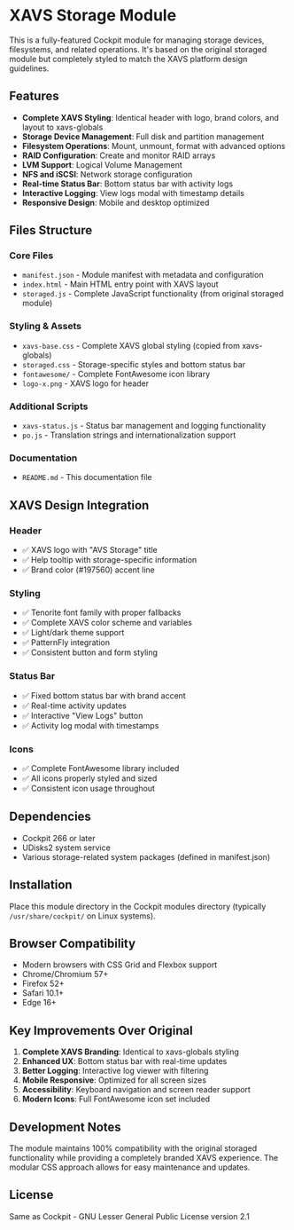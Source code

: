 # XAVS Storage Module

This is a fully-featured Cockpit module for managing storage devices, filesystems, and related operations. It's based on the original storaged module but completely styled to match the XAVS platform design guidelines.

## Features

- **Complete XAVS Styling**: Identical header with logo, brand colors, and layout to xavs-globals
- **Storage Device Management**: Full disk and partition management
- **Filesystem Operations**: Mount, unmount, format with advanced options
- **RAID Configuration**: Create and monitor RAID arrays
- **LVM Support**: Logical Volume Management
- **NFS and iSCSI**: Network storage configuration
- **Real-time Status Bar**: Bottom status bar with activity logs
- **Interactive Logging**: View logs modal with timestamp details
- **Responsive Design**: Mobile and desktop optimized

## Files Structure

### Core Files
- `manifest.json` - Module manifest with metadata and configuration
- `index.html` - Main HTML entry point with XAVS layout
- `storaged.js` - Complete JavaScript functionality (from original storaged module)

### Styling & Assets
- `xavs-base.css` - Complete XAVS global styling (copied from xavs-globals)
- `storaged.css` - Storage-specific styles and bottom status bar
- `fontawesome/` - Complete FontAwesome icon library
- `logo-x.png` - XAVS logo for header

### Additional Scripts
- `xavs-status.js` - Status bar management and logging functionality
- `po.js` - Translation strings and internationalization support

### Documentation
- `README.md` - This documentation file

## XAVS Design Integration

### Header
- ✅ XAVS logo with "AVS Storage" title
- ✅ Help tooltip with storage-specific information
- ✅ Brand color (#197560) accent line

### Styling
- ✅ Tenorite font family with proper fallbacks
- ✅ Complete XAVS color scheme and variables
- ✅ Light/dark theme support
- ✅ PatternFly integration
- ✅ Consistent button and form styling

### Status Bar
- ✅ Fixed bottom status bar with brand accent
- ✅ Real-time activity updates
- ✅ Interactive "View Logs" button
- ✅ Activity log modal with timestamps

### Icons
- ✅ Complete FontAwesome library included
- ✅ All icons properly styled and sized
- ✅ Consistent icon usage throughout

## Dependencies

- Cockpit 266 or later
- UDisks2 system service
- Various storage-related system packages (defined in manifest.json)

## Installation

Place this module directory in the Cockpit modules directory (typically `/usr/share/cockpit/` on Linux systems).

## Browser Compatibility

- Modern browsers with CSS Grid and Flexbox support
- Chrome/Chromium 57+
- Firefox 52+
- Safari 10.1+
- Edge 16+

## Key Improvements Over Original

1. **Complete XAVS Branding**: Identical to xavs-globals styling
2. **Enhanced UX**: Bottom status bar with real-time updates
3. **Better Logging**: Interactive log viewer with filtering
4. **Mobile Responsive**: Optimized for all screen sizes
5. **Accessibility**: Keyboard navigation and screen reader support
6. **Modern Icons**: Full FontAwesome icon set included

## Development Notes

The module maintains 100% compatibility with the original storaged functionality while providing a completely branded XAVS experience. The modular CSS approach allows for easy maintenance and updates.

## License

Same as Cockpit - GNU Lesser General Public License version 2.1

